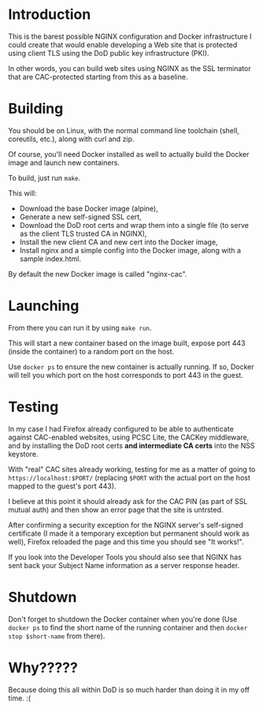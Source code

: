 # Introduction

This is the barest possible NGINX configuration and Docker infrastructure I
could create that would enable developing a Web site that is protected using
client TLS using the DoD public key infrastructure (PKI).

In other words, you can build web sites using NGINX as the SSL terminator that
are CAC-protected starting from this as a baseline.

# Building

You should be on Linux, with the normal command line toolchain (shell,
coreutils, etc.), along with curl and zip.

Of course, you'll need Docker installed as well to actually build the Docker
image and launch new containers.

To build, just run `make`.

This will:

* Download the base Docker image (alpine),
* Generate a new self-signed SSL cert,
* Download the DoD root certs and wrap them into a single file (to serve as the
  client TLS trusted CA in NGINX),
* Install the new client CA and new cert into the Docker image,
* Install nginx and a simple config into the Docker image, along with a sample
  index.html.

By default the new Docker image is called "nginx-cac".

# Launching

From there you can run it by using `make run`.

This will start a new container based on the image built, expose port 443
(inside the container) to a random port on the host.

Use `docker ps` to ensure the new container is actually running. If so, Docker
will tell you which port on the host corresponds to port 443 in the guest.

# Testing

In my case I had Firefox already configured to be able to authenticate against
CAC-enabled websites, using PCSC Lite, the CACKey middleware, and by installing
the DoD root certs **and intermediate CA certs** into the NSS keystore.

With "real" CAC sites already working, testing for me as a matter of going to
`https://localhost:$PORT/` (replacing `$PORT` with the actual port on the host
mapped to the guest's port 443).

I believe at this point it should already ask for the CAC PIN (as part of SSL
mutual auth) and then show an error page that the site is untrsted.

After confirming a security exception for the NGINX server's self-signed
certificate (I made it a temporary exception but permanent should work as
well), Firefox reloaded the page and this time you should see "It works!".

If you look into the Developer Tools you should also see that NGINX has sent
back your Subject Name information as a server response header.

# Shutdown

Don't forget to shutdown the Docker container when you're done (Use `docker ps`
to find the short name of the running container and then `docker stop
$short-name` from there).

# Why?????

Because doing this all within DoD is so much harder than doing it in my off
time. :(
